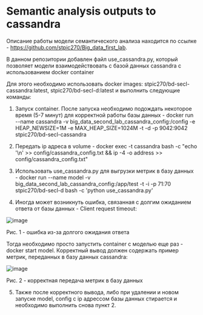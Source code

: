 # Semantic analysis outputs to cassandra

Описание работы модели семантического анализа находится по ссылке - https://github.com/stpic270/Big_data_first_lab. 

В данном репозитории добавлен файл use_cassandra.py, который позволяет модели взаимодействовать с базой данных cassandra с использованием docker container

Для этого необходимо использовать docker images: stpic270/bd-secl-cassandra:latest, stpic270/bd-secl-d:latest и выполнить следующие команды:

1) Запуск container. После запуска необходимо подождать некоторое время (5-7 минут) для корректной работы базы данных - docker run --name cassandra -v big_data_second_lab_cassandra_config:/config -e HEAP_NEWSIZE=1M -e MAX_HEAP_SIZE=1024M -t -d -p 9042:9042 stpic270/bd-secl-cassandra

2) Передать ip адреса в volume - docker exec -t cassandra bash -c "echo '\n' >> config/cassandra_config.txt && ip -4 -o address >> config/cassandra_config.txt"

3) Использовать use_cassandra.py для выгрузки метрик в базу данных - docker run --name model -v big_data_second_lab_cassandra_config:/app/test -t -i -p 71:70 stpic270/bd-secl-d bash -c 'python use_cassandra.py'

4) Иногда может возникнуть ошибка, связанная с долгим ожиданием ответа от базы данных - Client request timeout:

![image](https://github.com/stpic270/Big_data_second_lab/assets/58371161/9ba4d039-d113-4fee-aa11-085ca1169c5f)

Рис. 1 - ошибка из-за долгого ожидания ответа

Тогда необходимо просто запустить container с моделью еще раз - docker start model. Корректный вывод должен содержать пример метрик, переданных в базу данных cassandra:

![image](https://github.com/stpic270/Big_data_second_lab/assets/58371161/93e7f011-eb30-4524-804e-e0814a26d4fc)

Рис. 2 - корректная передача метрик в базу данных

5) Также после корректного вывода, либо при удалении и новом запуске model, config с ip адрессом базы данных стирается и необходимо выполнить снова пункт 2.
